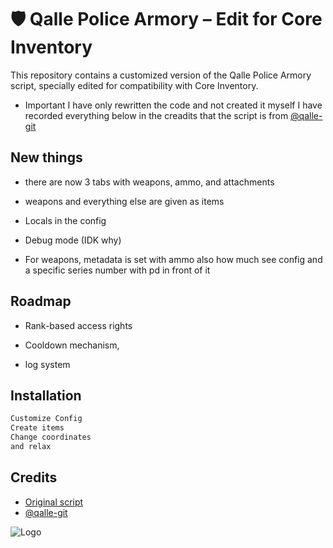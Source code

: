 

# 🛡️ Qalle Police Armory – Edit for Core Inventory


This repository contains a customized version of the Qalle Police Armory script, specially edited for compatibility with Core Inventory.



- Important I have only rewritten the code and not created it myself I have recorded everything below in the creadits that the script is from [@qalle-git](https://github.com/qalle-git/qalle_policearmory)

## New things

- there are now 3 tabs with weapons, ammo, and attachments

- weapons and everything else are given as items

- Locals in the config

- Debug mode (IDK why)

- For weapons, metadata is set with ammo also how much see config and a specific series number with pd in front of it

## Roadmap

- Rank-based access rights

- Cooldown mechanism,

- log system 


## Installation

```bash
Customize Config
Create items 
Change coordinates 
and relax
```
    
## Credits

- [Original script](https://github.com/qalle-git/qalle_policearmory)
- [@qalle-git](https://github.com/qalle-git/qalle_policearmory)


![Logo](https://images.guns.lol/Frik3.png)

